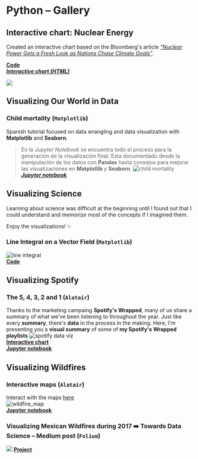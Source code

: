 # Python – Gallery

## Interactive chart: Nuclear Energy
Created an interactive chart based on the Bloomberg's article 
[_"Nuclear Power Gets a Fresh Look as Nations Chase Climate Goals"_](https://www.bloomberg.com/news/articles/2022-01-10/nuclear-power-reactors-could-be-way-for-nations-to-achieve-climate-goals).

[**Code**](https://github.com/isaacarroyov/data_visualization_practice/blob/master/Python/task_bloomberg/task_bloomberg_01.ipynb)  
[**_Interactive chart (HTML)_**](https://github.com/isaacarroyov/data_visualization_practice/blob/master/Python/task_bloomberg/task_bloomberg_chart_01.html)

![](./../Python/task_bloomberg/bloomberg_task_chart_01.png)

## Visualizing Our World in Data
### Child mortality (`Matplotlib`)
Spanish tutorial focused on data wrangling and data visualization with **Matplotlib** and **Seaborn**.

> En la _Jupyter Notebook_ se encuentra todo el proceso para la generación de la visualización final. 
> Esta documentado desde la manipulación de los datos con **Pandas** hasta consejos para mejorar las 
> visualizaciones en **Matplotlib** y **Seaborn**.
![child mortality](./visualizing_our_world_in_data/images/visualizing_our_world_in_data_01_child_mortality_english.png)  
[_**Jupyter notebook**_](https://github.com/isaacarroyov/data_visualization_practice/blob/master/Python/visualizing_our_world_in_data/01_child_morality.ipynb)

## Visualizing Science
Learning about science was difficult at the beginning until I found out that I could understand and 
_memorize_ most of the concepts if I imagined them.

Enjoy the visualizations! :sparkles:
### Line Integral on a Vector Field (`Matplotlib`)
![line integral](./visualizing_science/Mathematics/images/visualizing_science_math_line-integral-vector-field.JPG)  
[**Code**](https://github.com/isaacarroyov/data_visualization_practice/blob/master/Python/visualizing_science/Mathematics/scientific_visualization_math_line-integral-vector-field.py)

## Visualizing Spotify
### The 5, 4, 3, 2 and 1 (`Alatair`)
Thanks to the marketing campaing **Spotify's Wrapped**, many of us share a summary of what we've been listening 
to throughout the year. Just like every **summary**, there's **data** in the process in the making. Here, I'm 
presenting you a **visual summary** of some of **my Spotify's Wrapped playlists**
![spotify data viz](./visualizing_spotify/images/visualizing_spotify_01-01_pca.png)  
[**Interactive chart**](https://datapane.com/u/unisaacarroyov/reports/E7Pwzy3/visualizing-spotify-the-5-4-3-2-and-1/)  
[**Jupyter notebook**](https://github.com/isaacarroyov/data_visualization_practice/blob/master/Python/visualizing_spotify/visualizing_spotify_01-01_pca.ipynb)

## Visualizing Wildfires
### Interactive maps (`Alatair`)
Interact with the maps [here](https://datapane.com/u/unisaacarroyov/reports/VkBgrZA/visualizing-wildfires-01/)  
![wildfire_map](./visualizing_wildfires/images/visualizing_wildfires_python_states_points.png)  
[**Jupyter notebook**](https://github.com/isaacarroyov/data_visualization_practice/blob/master/Python/visualizing_wildfires/visualizing_wildfires_01.ipynb)
### Visualizing Mexican Wildfires during 2017 :arrow_right: Towards Data Science – Medium post (`Folium`)
![](./visualizing_mexican_wildfires_tds/images/TDS_wildfires_article.jpeg)
[**Project**](https://github.com/isaacarroyov/data_visualization_practice/tree/master/Python/visualizing_mexican_wildfires_tds)
